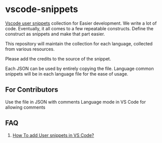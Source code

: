 # vscode-snippets
[Vscode user snippets](https://code.visualstudio.com/docs/editor/userdefinedsnippets) collection for Easier development. We write a lot of code. Eventually, it all comes to a few repeatable constructs. Define the construct as snippets and make that part easier.  

This repository will maintain the collection for each language, collected from various resources.

Please add the credits to the source of the snippet.

Each JSON can be used by entirely copying the file. Language common snippets will be in each language file for the ease of usage.

## For Contributors

Use the file in JSON with comments Language mode in VS Code for allowing comments

## FAQ

1. [How To add User snippets in VS Code?](https://code.visualstudio.com/docs/editor/userdefinedsnippets#_create-your-own-snippets)